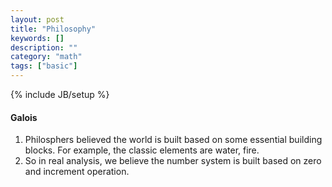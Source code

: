 ```yaml
---
layout: post
title: "Philosophy"
keywords: []
description: ""
category: "math"
tags: ["basic"]
---
```

{% include JB/setup %}


#### Galois
1. Philosphers believed the world is built based on some essential building
   blocks. For example, the classic elements are water, fire.
2. So in real analysis, we believe the number system is built based on zero and
   increment operation.
